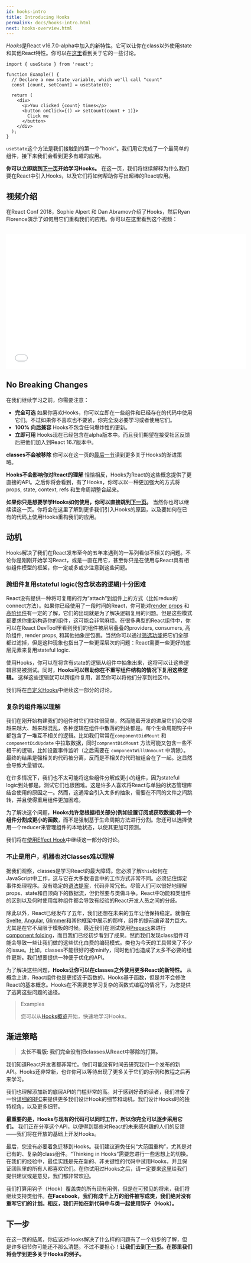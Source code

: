 ```yaml
---
id: hooks-intro
title: Introducing Hooks
permalink: docs/hooks-intro.html
next: hooks-overview.html
---
```


*Hooks*是React v16.7.0-alpha中加入的新特性。它可以让你在class以外使用state和其他React特性。你可以在[这里](https://github.com/reactjs/rfcs/pull/68)看到关于它的一些讨论。

```js{4,5}
import { useState } from 'react';

function Example() {
  // Declare a new state variable, which we'll call "count"
  const [count, setCount] = useState(0);

  return (
    <div>
      <p>You clicked {count} times</p>
      <button onClick={() => setCount(count + 1)}>
        Click me
      </button>
    </div>
  );
}
```

`useState`这个方法是我们接触到的第一个"hook"。我们用它完成了一个最简单的组件，接下来我们会看到更多有趣的应用。

**你可以立即跳到[下一页](/docs/hooks-overview.html)开始学习Hooks。** 在这一页，我们将继续解释为什么我们要在React中引入Hooks，以及它们将如何帮助你写出超棒的React应用。

## 视频介绍

在React Conf 2018，Sophie Alpert 和 Dan Abramov介绍了Hooks，然后Ryan Florence演示了如何用它们重构我们的应用。你可以在这里看到这个视频：

<br>

<iframe width="650" height="366" src="//www.youtube.com/embed/dpw9EHDh2bM" frameborder="0" allowfullscreen></iframe>

## No Breaking Changes

在我们继续学习之前，你需要注意：

* **完全可选** 如果你喜欢Hooks，你可以立即在一些组件和已经存在的代码中使用它们。不过如果你不喜欢也不要紧，你完全没必要学习或者使用它们。
* **100% 向后兼容** Hooks不包含任何爆炸性的更新。
* **立即可用** Hooks现在已经包含在alpha版本中。而且我们期望在接受社区反馈后把他们加入到React 16.7版本中。

**classes不会被移除** 你可以在这一页的[最后一节](#gradual-adoption-strategy)读到更多关于Hooks的渐进策略。

**Hooks不会影响你对React的理解** 恰恰相反，Hooks为React的这些概念提供了更直接的API。之后你将会看到，有了Hooks，你可以以一种更加强大的方式将props, state, context, refs 和生命周期整合起来。

**如果你只是想要学学Hooks如何使用，你可以直接跳到[下一页](/docs/hooks-overview.html)。** 当然你也可以继续读这一页。你将会在这里了解到更多我们引入Hooks的原因，以及要如何在已有的代码上使用Hooks重构我们的应用。

## 动机

Hooks解决了我们在React发布至今的五年来遇到的一系列看似不相关的问题。不论你是刚刚开始学习React，或是一直在用它，甚至你只是在使用与React具有相似组件模型的框架，你一定或多或少注意到这些问题。

### 跨组件复用stateful logic(包含状态的逻辑)十分困难

React没有提供一种将可复用的行为“attach”到组件上的方式（比如redux的connect方法）。如果你已经使用了一段时间的React，你可能对[render props](/docs/render-props.html) 和 [高阶组件](/docs/higher-order-components.html)有一定的了解，它们的出现就是为了解决逻辑复用的问题。但是这些模式都要求你重新构造你的组件，这可能会非常麻烦。在很多典型的React组件中，你可以在React DevTool里看到我们的组件被层层叠叠的providers, consumers, 高阶组件, render props, 和其他抽象层包裹。当然你可以通过[筛选功能](https://github.com/facebook/react-devtools/pull/503)把它们全部都过滤掉，但是这种现象也指出了一些更深层次的问题：React需要一些更好的底层元素来复用stateful logic.

使用Hooks，你可以在将含有state的逻辑从组件中抽象出来，这将可以让这些逻辑容易被测试。同时，**Hooks可以帮助你在不重写组件结构的情况下复用这些逻辑。** 这样这些逻辑就可以跨组件复用，甚至你可以将他们分享到社区中。

我们将在[自定义Hooks](/docs/hooks-custom.html)中继续这一部分的讨论。

### 复杂的组件难以理解

我们在刚开始构建我们的组件时它们往往很简单，然而随着开发的进展它们会变得越来越大、越来越混乱，各种逻辑在组件中散落的到处都是。每个生命周期钩子中都包含了一堆互不相关的逻辑。比如我们常常在`componentDidMount` 和 `componentDidUpdate` 中拉取数据，同时`compnentDidMount` 方法可能又包含一些不相干的逻辑，比如设置事件监听（之后需要在 `componentWillUnmount` 中清除）。最终的结果是强相关的代码被分离，反而是不相关的代码被组合在了一起。这显然会导致大量错误。

在许多情况下，我们也不太可能将这些组件分解成更小的组件，因为stateful logic到处都是。测试它们也很困难。这是许多人喜欢将React与单独的状态管理库结合使用的原因之一。然而，这通常会引入太多的抽象，需要在不同的文件之间跳转，并且使得重用组件更加困难。

为了解决这个问题，**Hooks允许您根据相关部分(例如设置订阅或获取数据)将一个组件分割成更小的函数**，而不是强制基于生命周期方法进行分割。您还可以选择使用一个reducer来管理组件的本地状态，以使其更加可预测。

我们将在[使用Effect Hook](/docs/hooks-effect.html#tip-use-multiple-effects-to-separate-concerns)中继续这一部分的讨论。

### 不止是用户，机器也对Classes难以理解

据我们观察，classes是学习React的最大障碍。您必须了解`this`如何在JavaScript中工作，这与它在大多数语言中的工作方式非常不同。必须记住绑定事件处理程序。没有稳定的[语法提案](https://babeljs.io/docs/en/babel-plugin-transform-class-properties/)，代码非常冗长。尽管人们可以很好地理解props、state和自顶向下的数据流，但仍然要与类做斗争。React中功能和类组件的区别以及何时使用每种组件都会导致有经验的React开发人员之间的分歧。

除此以外，React已经发布了五年，我们还想在未来的五年让他保持稳定。就像在[Svelte](https://svelte.technology/), [Angular](https://angular.io/), [Glimmer](https://glimmerjs.com/)和其他框架中展示的那样，组件的提前编译潜力巨大。尤其是在它不局限于模板的时候。最近我们在测试使用[Prepack](https://prepack.io/)来进行[component folding](https://github.com/facebook/react/issues/7323)，而且我们已经初步看到了成果。然而我们发现class组件可能会导致一些让我们做的这些优化白费的编码模式。类也为今天的工具带来了不少的issue。比如，classes不能很好的被minify，同时他们也造成了太多不必要的组件更新。我们想要提供一种便于优化的API。

为了解决这些问题，**Hooks让你可以在classes之外使用更多React的新特性。** 从概念上讲，React组件也是更接近于函数的。Hooks基于函数，但是并不会修改React的基本概念。Hooks在不需要您学习复杂的函数式编程的情况下，为您提供了逃离这些问题的途径。

>Examples
>
>您可以从[Hooks概览](/docs/hooks-overview.html)开始，快速地学习Hooks。

## 渐进策略

>**太长不看版: 我们完全没有把classes从React中移除的打算。**

我们知道React开发者都非常忙。你们可能没有时间去研究我们一个发布的新API。Hooks还非常新，也许你可以等待出现了更多关于它们的示例和教程之后再来学习。

我们也理解添加新的底层API的门槛非常的高。对于感到好奇的读者，我们准备了一份[详细的RFC](https://github.com/reactjs/rfcs/pull/68)来提供更多我们设计Hook的细节和动机，我们设计Hooks时的独特视角，以及更多细节。

**最重要的是，Hooks与现有的代码可以同时工作，所以你完全可以逐步采用它们。** 我们正在分享这个API，以便得到那些对React的未来感兴趣的人们的反馈——我们将在开放的基础上开发Hooks。

最后，您没有必要着急迁移到Hooks。我们建议避免任何“大范围重构”，尤其是对已有的、复杂的class组件。“Thinking in Hooks”需要您进行一些思想上的切换。在我们的经验中，最佳实践是先在新的、非关键性的代码中试用Hooks，并且保证团队里的所有人都喜欢它们。在你试用过Hooks之后，请一定要来[这里](https://github.com/facebook/react/issues/new)给我们提供建议或是意见，我们都非常欢迎。

我们打算用钩子（Hook）覆盖类的所有现有用例，但是在可预见的将来，我们将继续支持类组件。**在Facebook，我们有成千上万的组件被写成类，我们绝对没有重写它们的计划。相反，我们开始在新代码中与类一起使用钩子（Hook）。**

## 下一步

在这一页的结尾，你应该对Hooks解决了什么样的问题有了一个初步的了解，但是许多细节你可能还不那么清楚。不过不要担心！**让我们去到[下一页](/docs/hooks-overview.html)。在那里我们将会学到更多关于Hooks的例子。** 
